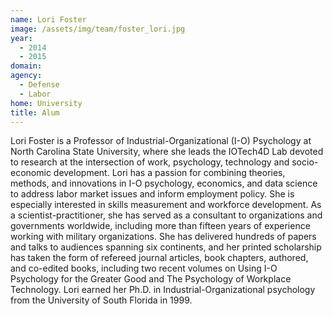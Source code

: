 ```yaml
---
name: Lori Foster
image: /assets/img/team/foster_lori.jpg
year: 
  - 2014
  - 2015
domain:
agency:
  - Defense
  - Labor
home: University
title: Alum
---
```


Lori Foster is a Professor of Industrial-Organizational (I-O) Psychology at North Carolina State University, where she leads the IOTech4D Lab devoted to research at the intersection of work, psychology, technology and socio-economic development. Lori has a passion for combining theories, methods, and innovations in I-O psychology, economics, and data science to address labor market issues and inform employment policy. She is especially interested in skills measurement and workforce development. As a scientist-practitioner, she has served as a consultant to organizations and governments worldwide, including more than fifteen years of experience working with military organizations. She has delivered hundreds of papers and talks to audiences spanning six continents, and her printed scholarship has taken the form of refereed journal articles, book chapters, authored, and co-edited books, including two recent volumes on Using I-O Psychology for the Greater Good and The Psychology of Workplace Technology. Lori earned her Ph.D. in Industrial-Organizational psychology from the University of South Florida in 1999.
